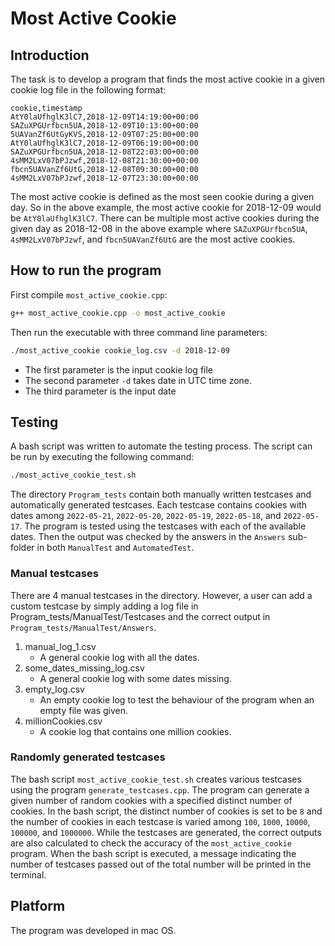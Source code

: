# Most Active Cookie

## Introduction
The task is to develop a program that finds the most active cookie in a given cookie log file in the following format:

```
cookie,timestamp
AtY0laUfhglK3lC7,2018-12-09T14:19:00+00:00
SAZuXPGUrfbcn5UA,2018-12-09T10:13:00+00:00
5UAVanZf6UtGyKVS,2018-12-09T07:25:00+00:00
AtY0laUfhglK3lC7,2018-12-09T06:19:00+00:00
SAZuXPGUrfbcn5UA,2018-12-08T22:03:00+00:00
4sMM2LxV07bPJzwf,2018-12-08T21:30:00+00:00
fbcn5UAVanZf6UtG,2018-12-08T09:30:00+00:00
4sMM2LxV07bPJzwf,2018-12-07T23:30:00+00:00
```

The most active cookie is defined as the most seen cookie during a given day. So
in the above example, the most active cookie for 2018-12-09 would be `AtY0laUfhglK3lC7`. There can be multiple most active cookies during the given day as 2018-12-08 in the above example where `SAZuXPGUrfbcn5UA`, `4sMM2LxV07bPJzwf`, and `fbcn5UAVanZf6UtG` are the most active cookies.

## How to run the program

First compile `most_active_cookie.cpp`:
```sh
g++ most_active_cookie.cpp -o most_active_cookie
```
Then run the executable with three command line parameters:
```sh
./most_active_cookie cookie_log.csv -d 2018-12-09
```

- The first parameter is the input cookie log file
- The second parameter `-d` takes date in UTC time zone.
- The third parameter is the input date

## Testing

A bash script was written to automate the testing process. The script can be run by executing the following command:

```sh
./most_active_cookie_test.sh
```

The directory `Program_tests` contain both manually written testcases and automatically generated testcases. Each testcase contains cookies with dates among `2022-05-21`, `2022-05-20`, `2022-05-19`, `2022-05-18`, and `2022-05-17`. The program is tested using the testcases with each of the available dates. Then the output was checked by the answers in the `Answers` sub-folder in both `ManualTest` and `AutomatedTest`.

### Manual testcases

There are 4 manual testcases in the directory. However, a user can add a custom testcase by simply adding a log file in Program_tests/ManualTest/Testcases and the correct output in `Program_tests/ManualTest/Answers`.

1. manual_log_1.csv
    - A general cookie log with all the dates.
2. some_dates_missing_log.csv
    - A general cookie log with some dates missing.
3. empty_log.csv
    - An empty cookie log to test the behaviour of the program when an empty file was given.
4. millionCookies.csv
    - A cookie log that contains one million cookies. 

### Randomly generated testcases

The bash script `most_active_cookie_test.sh` creates various testcases using the program `generate_testcases.cpp`. The program can generate a given number of random cookies with a specified distinct number of cookies. In the bash script, the distinct number of cookies is set to be `8` and the number of cookies in each testcase is varied among `100`, `1000`, `10000`, `100000`, and `1000000`. While the testcases are generated, the correct outputs are also calculated to check the accuracy of the `most_active_cookie` program. When the bash script is executed, a message indicating the number of testcases passed out of the total number will be printed in the terminal.

## Platform

The program was developed in mac OS. 